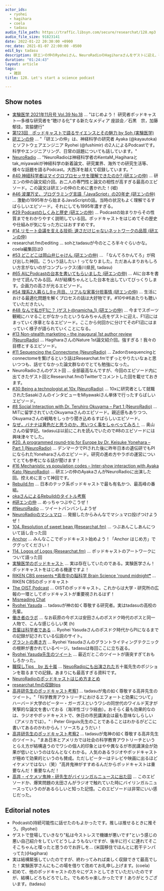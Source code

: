 ```yaml
---
actor_ids:
  - ryohei
  - hagihara
  - coela
  - tadasu
audio_file_path: https://traffic.libsyn.com/secure/researchat/128.mp3
audio_file_size: 91823141
date: 2022-01-22 20:30:00 +0900
rec_date: 2021-01-07 22:00:00 -0500
edit_by: tadasu
description: 研エンの仲のRyoheiさん、NeuroRadioのHagiharaさんをゲストに迎え、研究者/科学者ポッドキャストについて話しました。
duration: "01:24:43"
layout: article
tags:
  - 雑談
title: 128. Let's start a science podcast

---
```

## Show notes
- [実験医学 2021年11月号 Vol.39 No.18](https://www.yodosha.co.jp/jikkenigaku/book/9784758125499/index.html) ... "はじめよう！ 研究者ポッドキャスト―多様な研究者を“聴ける化”する新たなメディア 座談会／石黒　宗，加藤郁佳，宮脇健行"
- [第123回　ポッドキャストで語るサイエンスとその魅力 by Soh (実験医学)](https://www.yodosha.co.jp/jikkenigaku/opinion/vol38n14.html)
- [研エンの仲](https://anchor.fm/ken-en-no-naka) ...  "「研エンの仲」は、神経科学の研究者 Ayaka (@kayautoka) とソフトウェアエンジニア Ryohei (@fushimir)
の2人によるPodcastです。科学やエンジニアリング、日常の話題についても話しています。"
- [NeuroRadio](https://neuroradio.tokyo/) ... "NeuroRadioは神経科学者のKentaM_Hagiharaとtak_miyawakiが神経科学の新着論文、研究業界、海外での研究生活等、様々な話題を語るPodcast。大西洋を越えて収録しています。"
- [#40 神経科学者はマイクロプロセッサを理解できたのか? (研エンの仲)](https://anchor.fm/ken-en-no-naka/episodes/40-e105gg3) ... 研エンの仲の論文紹介回。お二人の専門性と論文の相性が高すぎる最高のエピソード。この論文は研エンの仲のために書かれた！(嘘)
- [#46 波瀾万丈、プログラミング言語「JavaScript」の20年史 (研エンの仲)](https://anchor.fm/ken-en-no-naka/episodes/46-JavaScript20-e13h70t) ... 激動の1995年から始まるJavaScriptの話。当時の状況もよく理解でるすばらしいエピソード。それにしても1995年濃すぎる。
- [#29 Podcastのしくみと歴史 (研エンの仲)](https://anchor.fm/ken-en-no-naka/episodes/29-Podcast-eplbhm) ... Podcastの始まりからその性質までをわかりやすく説明している回。ポッドキャストをはじめてその歴史や仕組みが気になった方にはおすすめです。
- [#14 リモート会議を支える技術: 速さだけじゃないネットワークの品質 (研エンの仲)](https://anchor.fm/ken-en-no-naka/episodes/14-emr30r)
- researchat.fmのediting … sohとtadasuが今のところ半々ぐらいかな。coela編集回は0
- [#53 どこどこは岡山弁じゃけん (研エンの仲)](https://anchor.fm/ken-en-no-naka/episodes/53-e15hmqp) ... 「なんてろかんてろ」が飛び出した神回。こういう話したい！ってなりました。ただあんまりおもしろい方言がないのがコンプレックス(香川県民, tadasu)
- [#65 AIにPodcastの台本を書いてもらいました (研エンの仲)](https://anchor.fm/ken-en-no-naka/episodes/65-AIPodcast-e1adjff) ... AIに台本を書かせて読んでみる回。AIが結構ちゃんとした台本を出していてびっくりします。企画力の高さが光るエピソード。
- [#54 理系2人暮らし9ヶ月目、リアルな家事分担事情 (研エンの仲)](https://anchor.fm/ken-en-no-naka/episodes/54-29-e15k12u) ... 生活における最適化問題を解くプロセスの話は大好物です。#10や#6あたりも聴いていただきたい。
- [#48 なんで私がF1に？ (ゲスト@namicha_1) (研エンの仲)](https://anchor.fm/ken-en-no-naka/episodes/48-F1-namicha_1-e13toto) ... 今までスポーツ観戦にハマることがなかったというなみちゃん氏をゲストに迎え、F1沼にはまっていく序章となるエピソード。ここから何回かに分けてそのF1沼にはまっていく様子が語られていくことになる。
- [#13 Non-stealth marketing – the inaugural 1st author review (NeuroRadio)](https://neuroradio.tokyo/2021/05/25/13-non-stealth-marketing-the-inaugural-1st-author-review/) ... HagiharaさんのNature 1st論文紹介回。強すぎる！我々の目標とするエピソード。
- [#11 Sequencing the Connectome (NeuroRadio)](https://neuroradio.tokyo/2021/05/21/11-sequencing-the-connectome/) ... Zadorのsequencingとconnectomeを繋げるという話はResearchat.fmでずっとやりたいなぁと思いつつも、話せてなかった論文群なのでとても勉強になった。
- NeuroRadioさんのゲスト回 ... 全部最高なんですが、今回のエピソード内に出てきたゲスト回とResearchat.fmのTwitterでコメントした回を載せておきます。
- [#30 Being a technologist at 10x (NeuroRadio)](https://neuroradio.tokyo/2021/12/10/30-being-a-technologist-at-10x/) ... 10xに研究者として就職されたSasakiさんのインタビューをMiyawakiさん単体で行ったすらばしいエピソード。
- [#8 Social Interaction with Dr. Teruhiro Okuyama – Part 1 (NeuroRadio)](https://neuroradio.tokyo/2021/04/14/8-social-interaction-with-dr-teruhiro-okuyama-part-1/) ... MITに留学されていたOkuyamaさんのエピソード。親近感もありつつ、Okuyamaさんの戦略をしっかり聞き込めるすばらしいエピソード。
- [なぜ，バナナは黄色だと思うのか，思いつく事をしゃべってみろ！](https://www.s.u-tokyo.ac.jp/ja/story/newsletter/doctor/14-2.html) ... 奥山さんの留学記。tadasuは以前にこれを読んでいたので#8のエピソードには興味津々でした。
- [#20. A programmed round-trip for Europe by Dr. Keisuke Yonehara – Part 1 (NeuroRadio)](https://neuroradio.tokyo/2021/08/13/20-a-programmed-round-trip-for-europe-by-dr-keisuke-yonehara-part-1/) ... デンマークでPIされた後に昨年日本の遺伝研でもPIになられたYoneharaさんのエピソード。研究の進め方やラボの運営についてとても参考になる話が聞けます！
- [#16 Mechanistic vs population codes – Inter-show interaction with Ayaka Kato (NeuroRadio)](https://neuroradio.tokyo/2021/06/28/16-mechanistic-vs-population-codes-inter-show-interaction-with-ayaka-kato/) ... 研エンの仲のAyakaさんがNeuroRadioに出演した回。控えめに言って神回です。
- [Rebuild.fm](https://rebuild.fm/) ... 日本のテック系ポッドキャストで最も有名かつ、最高峰の番組。
- [okaさんによるRebuildのタイトル考察](https://twitter.com/nowohyeah/status/1341400023557419009)
- [#研エンの仲](https://twitter.com/search?q=%23%E7%A0%94%E3%82%A8%E3%83%B3%E3%81%AE%E4%BB%B2&src=hashtag_click) ...  めっちゃつぶやこうぜ！
- [#NeuroRadio](https://twitter.com/search?q=%23neuroradio&src=typed_query&f=live) ... ツイートバンバンしようぜ
- [NeuroRadioのマシュマロ](https://marshmallow-qa.com/neuroradio_?utm_medium=twitter&utm_source=promotion) ... 発掘したからみんなでマシュマロ投げつけようぜ！
- [104. Resolution of sweet bean (Researchat.fm)](https://researchat.fm/episode/104) ... つぶあんこしあんについて話し合った回
- [Anchor](https://anchor.fm/) ... みんなここでポッドキャスト始めよう！「Anchor はじめ方」でググってください！
- [114. Logos of Logos (Researchat.fm)](https://researchat.fm/episode/114) ... ポッドキャストのアートワークについて語った回
- [実験医学のポッドキャスト](https://www.yodosha.co.jp/jikkenigaku/podcast.html) ... 実は存在していたのである。実験医学さん！ポッドキャストをはじめる機運ですよ！
- [RIKEN CBS presents ❝真夜中の脳科学 Brain Science 'round midnight❞](https://anchor.fm/riken-cbs) ... RIKEN CBSのポッドキャスト
- [The OIST Podcast](https://www.oist.jp/oist-podcast) ... OISTのポッドキャスト。これからは大学・研究所の広報の一環としてポッドキャストが重要視されるはず！
- [Misreading Chat](https://misreading.chat/)
- [Ryohei Yasuda](https://mpfi.org/science/our-labs/yasuda-lab/) ... tadasuが神の如く尊敬する研究者。実はtadasuの高校の先輩。
- [働き者のラボ](https://ryasuda.hatenadiary.org/entry/20041230/p1) ... なお萩原の今ボスは安田さんのポスドク時代のボスと同一人物で、こんな感じらしい笑 (h)
- [吾輩は科学者である](http://www.linkclub.or.jp/~hiikoysd/ryohei/rindex.html) ... Ryohei Yasudaさんのポスドク時代からPIになるまでの記録が記されている伝説のサイト。
- [グラントの書き方](https://ryasuda.hatenadiary.org/entry/20110811/p1) ... Ryohei Yasudaさんのグラントライティングテクニックの根幹が書かれているページ。tadasuは毎回ここに立ち返る。
- [Ryohei Yasuda先生のツイート](https://twitter.com/Ryohei_Neuro/status/1043480232848760833) ... 最近だとこのツイートが唐突すぎておもしろかった。
- [職探しTips　by 五十嵐](http://www.igarashilab.org/jobhunting) ... [NeuoRadioにも出演された](https://neuroradio.tokyo/2021/09/15/23-poor-is-the-pupil-who-does-not-surpass-his-master-part-1/)五十嵐先生のポジションを取るまでの記録。あまりにも最高すぎる資料です。
- [NeuroRadioのポッドキャストはじめ方まとめ](https://note.com/neuroradio/n/n533a73eb7c67)
- [researchat.fmの収録tips](https://researchat.fm/blog/2/)
- [高井研先生のポッドキャスト考察1](https://twitter.com/1031kentakai/status/746362343773212672) ... tadasuが鬼の如く尊敬する高井先生のツイート。"「科学教育アウトリーチにおけるエフォートと効果について」ハーバード大学のピーター・ガーガスというワシの同世代のワイルド天才が笑撃的な論文を書いておる（海洋性ゴリラ経由）。おそらく最も効果的なのは、ラジオやポッドキャストで、休日の市民講演会は最も意味なしらしい（アメリカでは）。" : Peter Girguis先生のことであることはわかるがどこに書いてあるのかわからん！ソースちょうだい！
- [高井研先生のポッドキャスト考察2](https://twitter.com/1031kentakai/status/746364619090862080) ... tadasuが鬼神の如く尊敬する高井先生のツイート。"まあ日本とアメリカでは社会の科学教育アウトリーチというとらえ方が結構違うのでワシの個人的印象とはやや異なるが市民講演会が効果が低いというのはなんとなくわかる。人気のあるラジオやポッドキャストが極めて効果的というのも賛成。ただしピーターはテレビや映画に出るほどイケメソではない（笑）"高井鬼神がすすめるんだからポッドキャストは重要なんだ！重要なんだ！
- [高井・イケメソ鬼神・研先生がバイリンガルニュースに出た回](https://podcasts.apple.com/gy/podcast/199-%E7%89%B9%E5%88%A5%E7%B7%A8-takai-02-11-16/id653415937?i=1000362708814) ... このエピソードか、爆笑問題の太田さんがラジオで触れていた時にバイリンガルニュースっていうのがあるらしいと知った記憶。このエピソードは非常にいい感じだった。

## Editorial notes
-  Podcastの持続可能性に話せたのもよかったです。推しは推せるときに推そう。(Ryohei)
- ゲストで登場していきなり"私は今ストレスで機嫌が悪いです"という感じの悪い自己紹介をしていてどうしようもないですが、後半に行くに連れてそこそこちゃんと喋ったと思うのでお許しを... (米国移住でほんとに若干テンパってた)(Hagihara)
- 実は結構緊張していたのですが、終わってみれば楽しく収録できて最高でした！実験医学さんにもこの場を借りて改めてお礼申し上げます。(coela)
- 初めて、他のポッドキャストの方々にゲストとしてきていただいたのですが、結構しどろもどろでした。でもめちゃ楽しかったです！ありがとうございます。(tadasu)
